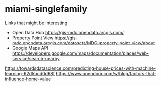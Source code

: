 # miami-singlefamily

Links that might be interesting
* Open Data Hub 
https://gis-mdc.opendata.arcgis.com/
* Property Point View
https://gis-mdc.opendata.arcgis.com/datasets/MDC::property-point-view/about
* Google Maps API
https://developers.google.com/maps/documentation/places/web-service/search-nearby

https://towardsdatascience.com/predicting-house-prices-with-machine-learning-62d5bcd0d68f
https://www.opendoor.com/w/blog/factors-that-influence-home-value

